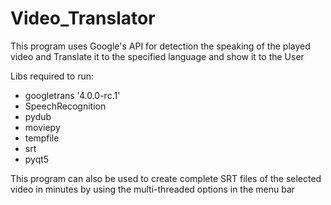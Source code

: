 # Video_Translator
This program uses Google's API for detection the speaking of the played video and Translate it to the specified language and show it to the User

Libs required to run:

- googletrans '4.0.0-rc.1'
- SpeechRecognition
- pydub 
- moviepy
- tempfile
- srt
- pyqt5

This program can also be used to create complete SRT files of the selected video in minutes by using the multi-threaded options in the menu bar
